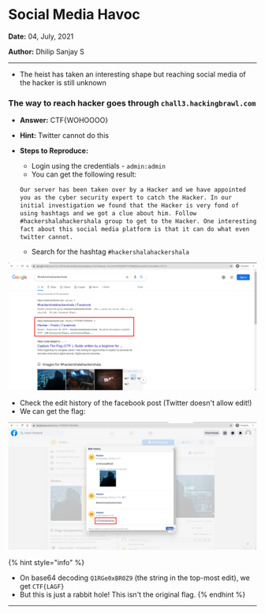 # Social Media Havoc

**Date:** 04, July, 2021

**Author:** Dhilip Sanjay S

---

- The heist has taken an interesting shape but reaching social media of the hacker is still unknown

### The way to reach hacker goes through `chall3.hackingbrawl.com`
- **Answer:** CTF{WOHOOOO}
- **Hint:** Twitter cannot do this

- **Steps to Reproduce:** 
    - Login using the credentials - `admin:admin`
    - You can get the following result:

    ```
    Our server has been taken over by a Hacker and we have appointed you as the cyber security expert to catch the Hacker. In our initial investigation we found that the Hacker is very fond of using hashtags and we got a clue about him. Follow #hackershalahackershala group to get to the Hacker. One interesting fact about this social media platform is that it can do what even twitter cannot.
    ```
    
    - Search for the hashtag `#hackershalahackershala` 
    
![Google Search](Images/SocialMedia-Hashtag.png)
    
- Check the edit history of the facebook post (Twitter doesn't allow edit!)
- We can get the flag:

![Social Media Post](Images/SocialMedia-Post.png)

{% hint style="info" %}
- On base64 decoding `Q1RGe0xBR0Z9` (the string in the top-most edit), we get `CTF{LAGF}`
- But this is just a rabbit hole! This isn't the original flag.
{% endhint %}

---
